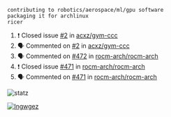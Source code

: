 ```
contributing to robotics/aerospace/ml/gpu software
packaging it for archlinux
ricer
```

<!--START_SECTION:activity-->
1. ❗️ Closed issue [#2](https://github.com/acxz/gym-ccc/issues/2) in [acxz/gym-ccc](https://github.com/acxz/gym-ccc)
2. 🗣 Commented on [#2](https://github.com/acxz/gym-ccc/issues/2) in [acxz/gym-ccc](https://github.com/acxz/gym-ccc)
3. 🗣 Commented on [#472](https://github.com/rocm-arch/rocm-arch/issues/472) in [rocm-arch/rocm-arch](https://github.com/rocm-arch/rocm-arch)
4. ❗️ Closed issue [#471](https://github.com/rocm-arch/rocm-arch/issues/471) in [rocm-arch/rocm-arch](https://github.com/rocm-arch/rocm-arch)
5. 🗣 Commented on [#471](https://github.com/rocm-arch/rocm-arch/issues/471) in [rocm-arch/rocm-arch](https://github.com/rocm-arch/rocm-arch)
<!--END_SECTION:activity-->


![statz](https://github-readme-stats.vercel.app/api?username=acxz&include_all_commits=true&show_icons=true)

[![lngwgez](https://github-readme-stats.vercel.app/api/top-langs/?username=acxz&layout=compact)](https://github.com/acxz/github-readme-stats)


<!--
**acxz/acxz** is a ✨ _special_ ✨ repository because its `README.md` (this file) appears on your GitHub profile.

Here are some ideas to get you started:

- 🔭 I’m currently working on ...
- 🌱 I’m currently learning ...
- 👯 I’m looking to collaborate on ...
- 🤔 I’m looking for help with ...
- 💬 Ask me about ...
- 📫 How to reach me: ...
- 😄 Pronouns: ...
- ⚡ Fun fact: ...
-->
